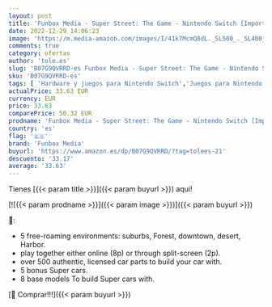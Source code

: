 ```yaml
---
layout: post
title: 'Funbox Media - Super Street: The Game - Nintendo Switch [Importación inglesa]'
date: 2022-12-29 14:06:23
image: 'https://m.media-amazon.com/images/I/41k7McmQ8dL._SL500_._SL400_.jpg'
comments: true
category: ofertas
author: 'tole.es'
slug: 'B07G9QVRRD-es Funbox Media - Super Street: The Game - Nintendo Switch...'
sku: 'B07G9QVRRD-es'
tags: [ 'Hardware y juegos para Nintendo Switch','Juegos para Nintendo Switch','Videojuegos','funbox media','nintendo','🇪🇸', ]
actualPrice: 33.63 EUR
currency: EUR
price: 33.63
comparePrice: 50.32 EUR
prodname: 'Funbox Media - Super Street: The Game - Nintendo Switch [Importación inglesa]'
country: 'es'
flag: '🇪🇸'
brand: 'Funbox Media'
buyurl: 'https://www.amazon.es/dp/B07G9QVRRD/?tag=tolees-21'
descuento: '33.17'
average: '33.63'
---
```


Tienes [{{< param title >}}]({{< param buyurl >}}) aqui!

[![{{< param prodname >}}]({{< param image >}})]({{< param buyurl >}})

🔎:

- 5 free-roaming environments: suburbs, Forest, downtown, desert, Harbor.
- play together either online (8p) or through split-screen (2p).
- over 500 authentic, licensed car parts to build your car with.
- 5 bonus Super cars.
- 8 base models To build Super cars with.

[🛒 Comprar!!!]({{< param buyurl >}})
